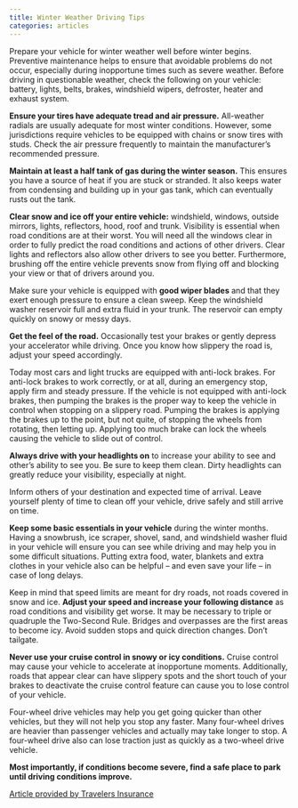 ```yaml
---
title: Winter Weather Driving Tips
categories: articles
---
```

Prepare your vehicle for winter weather well before winter begins. Preventive maintenance helps to ensure that avoidable problems do not occur, especially during inopportune times such as severe weather. Before driving in questionable weather, check the following on your vehicle: battery, lights, belts, brakes, windshield wipers, defroster, heater and exhaust system.

**Ensure your tires have adequate tread and air pressure.** All-weather radials are usually adequate for most winter conditions. However, some jurisdictions require vehicles to be equipped with chains or snow tires with studs. Check the air pressure frequently to maintain the manufacturer’s recommended pressure.

**Maintain at least a half tank of gas during the winter season.** This ensures you have a source of heat if you are stuck or stranded. It also keeps water from condensing and building up in your gas tank, which can eventually rusts out the tank.

**Clear snow and ice off your entire vehicle:** windshield, windows, outside mirrors, lights, reflectors, hood, roof and trunk. Visibility is essential when road conditions are at their worst. You will need all the windows clear in order to fully predict the road conditions and actions of other drivers. Clear lights and reflectors also allow other drivers to see you better. Furthermore, brushing off the entire vehicle prevents snow from flying off and blocking your view or that of drivers around you.

Make sure your vehicle is equipped with **good wiper blades** and that they exert enough pressure to ensure a clean sweep. Keep the windshield washer reservoir full and extra fluid in your trunk. The reservoir can empty quickly on snowy or messy days.

**Get the feel of the road.** Occasionally test your brakes or gently depress your accelerator while driving. Once you know how slippery the road is, adjust your speed accordingly.

Today most cars and light trucks are equipped with anti-lock brakes. For anti-lock brakes to work correctly, or at all, during an emergency stop, apply firm and steady pressure. If the vehicle is not equipped with anti-lock brakes, then pumping the brakes is the proper way to keep the vehicle in control when stopping on a slippery road. Pumping the brakes is applying the brakes up to the point, but not quite, of stopping the wheels from rotating, then letting up. Applying too much brake can lock the wheels causing the vehicle to slide out of control.

**Always drive with your headlights on** to increase your ability to see and other’s ability to see you. Be sure to keep them clean. Dirty headlights can greatly reduce your visibility, especially at night.

Inform others of your destination and expected time of arrival. Leave yourself plenty of time to clean off your vehicle, drive safely and still arrive on time.

**Keep some basic essentials in your vehicle** during the winter months. Having a snowbrush, ice scraper, shovel, sand, and windshield washer fluid in your vehicle will ensure you can see while driving and may help you in some difficult situations. Putting extra food, water, blankets and extra clothes in your vehicle also can be helpful – and even save your life – in case of long delays.

Keep in mind that speed limits are meant for dry roads, not roads covered in snow and ice. **Adjust your speed and increase your following distance** as road conditions and visibility get worse. It may be necessary to triple or quadruple the Two-Second Rule. Bridges and overpasses are the first areas to become icy. Avoid sudden stops and quick direction changes. Don’t tailgate.

**Never use your cruise control in snowy or icy conditions.** Cruise control may cause your vehicle to accelerate at inopportune moments. Additionally, roads that appear clear can have slippery spots and the short touch of your brakes to deactivate the cruise control feature can cause you to lose control of your vehicle.

Four-wheel drive vehicles may help you get going quicker than other vehicles, but they will not help you stop any faster. Many four-wheel drives are heavier than passenger vehicles and actually may take longer to stop. A four-wheel drive also can lose traction just as quickly as a two-wheel drive vehicle.

**Most importantly, if conditions become severe, find a safe place to park until driving conditions improve.**

[Article provided by Travelers Insurance](https://www.travelers.com/business-insurance/risk-control/small-business/Winter-Driving.aspx)